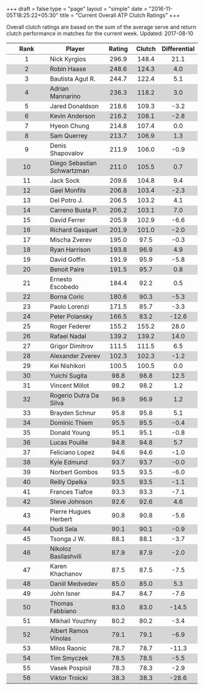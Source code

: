 +++
draft = false
type = "page" 
layout = "simple"
date = "2016-11-05T18:25:22+05:30"
title = "Current Overall ATP Clutch Ratings"
+++


Overall clutch ratings are based on the sum of the average serve and return clutch performance in matches for the current week. Updated: 2017-08-10


<table class='gmisc_table' style='border-collapse: collapse; margin-top: 1em; margin-bottom: 1em;' >
<thead>
<tr>
<th style='border-bottom: 1px solid grey; border-top: 2px solid grey; text-align: center;'>Rank</th>
<th style='border-bottom: 1px solid grey; border-top: 2px solid grey; text-align: center;'>Player</th>
<th style='border-bottom: 1px solid grey; border-top: 2px solid grey; text-align: center;'>Rating</th>
<th style='border-bottom: 1px solid grey; border-top: 2px solid grey; text-align: center;'>Clutch</th>
<th style='border-bottom: 1px solid grey; border-top: 2px solid grey; text-align: center;'>Differential</th>
</tr>
</thead>
<tbody>
<tr>
<td style='width:40%; text-align: center;'>1</td>
<td style='width:40%; text-align: left;'>Nick Kyrgios</td>
<td style='width:40%; text-align: center;'>296.9</td>
<td style='width:40%; text-align: center;'>148.4</td>
<td style='width:40%; text-align: center;'>21.1</td>
</tr>
<tr style='background-color: #d6d6d6;'>
<td style='width:40%; background-color: #d6d6d6; text-align: center;'>2</td>
<td style='width:40%; background-color: #d6d6d6; text-align: left;'>Robin Haase</td>
<td style='width:40%; background-color: #d6d6d6; text-align: center;'>248.6</td>
<td style='width:40%; background-color: #d6d6d6; text-align: center;'>124.3</td>
<td style='width:40%; background-color: #d6d6d6; text-align: center;'>4.0</td>
</tr>
<tr>
<td style='width:40%; text-align: center;'>3</td>
<td style='width:40%; text-align: left;'>Bautista Agut R.</td>
<td style='width:40%; text-align: center;'>244.7</td>
<td style='width:40%; text-align: center;'>122.4</td>
<td style='width:40%; text-align: center;'>5.1</td>
</tr>
<tr style='background-color: #d6d6d6;'>
<td style='width:40%; background-color: #d6d6d6; text-align: center;'>4</td>
<td style='width:40%; background-color: #d6d6d6; text-align: left;'>Adrian Mannarino</td>
<td style='width:40%; background-color: #d6d6d6; text-align: center;'>236.3</td>
<td style='width:40%; background-color: #d6d6d6; text-align: center;'>118.2</td>
<td style='width:40%; background-color: #d6d6d6; text-align: center;'>3.0</td>
</tr>
<tr>
<td style='width:40%; text-align: center;'>5</td>
<td style='width:40%; text-align: left;'>Jared Donaldson</td>
<td style='width:40%; text-align: center;'>218.6</td>
<td style='width:40%; text-align: center;'>109.3</td>
<td style='width:40%; text-align: center;'>-3.2</td>
</tr>
<tr style='background-color: #d6d6d6;'>
<td style='width:40%; background-color: #d6d6d6; text-align: center;'>6</td>
<td style='width:40%; background-color: #d6d6d6; text-align: left;'>Kevin Anderson</td>
<td style='width:40%; background-color: #d6d6d6; text-align: center;'>216.2</td>
<td style='width:40%; background-color: #d6d6d6; text-align: center;'>108.1</td>
<td style='width:40%; background-color: #d6d6d6; text-align: center;'>-2.8</td>
</tr>
<tr>
<td style='width:40%; text-align: center;'>7</td>
<td style='width:40%; text-align: left;'>Hyeon Chung</td>
<td style='width:40%; text-align: center;'>214.8</td>
<td style='width:40%; text-align: center;'>107.4</td>
<td style='width:40%; text-align: center;'>0.0</td>
</tr>
<tr style='background-color: #d6d6d6;'>
<td style='width:40%; background-color: #d6d6d6; text-align: center;'>8</td>
<td style='width:40%; background-color: #d6d6d6; text-align: left;'>Sam Querrey</td>
<td style='width:40%; background-color: #d6d6d6; text-align: center;'>213.7</td>
<td style='width:40%; background-color: #d6d6d6; text-align: center;'>106.9</td>
<td style='width:40%; background-color: #d6d6d6; text-align: center;'>1.3</td>
</tr>
<tr>
<td style='width:40%; text-align: center;'>9</td>
<td style='width:40%; text-align: left;'>Denis Shapovalov</td>
<td style='width:40%; text-align: center;'>211.9</td>
<td style='width:40%; text-align: center;'>106.0</td>
<td style='width:40%; text-align: center;'>-0.9</td>
</tr>
<tr style='background-color: #d6d6d6;'>
<td style='width:40%; background-color: #d6d6d6; text-align: center;'>10</td>
<td style='width:40%; background-color: #d6d6d6; text-align: left;'>Diego Sebastian Schwartzman</td>
<td style='width:40%; background-color: #d6d6d6; text-align: center;'>211.0</td>
<td style='width:40%; background-color: #d6d6d6; text-align: center;'>105.5</td>
<td style='width:40%; background-color: #d6d6d6; text-align: center;'>0.7</td>
</tr>
<tr>
<td style='width:40%; text-align: center;'>11</td>
<td style='width:40%; text-align: left;'>Jack Sock</td>
<td style='width:40%; text-align: center;'>209.6</td>
<td style='width:40%; text-align: center;'>104.8</td>
<td style='width:40%; text-align: center;'>9.4</td>
</tr>
<tr style='background-color: #d6d6d6;'>
<td style='width:40%; background-color: #d6d6d6; text-align: center;'>12</td>
<td style='width:40%; background-color: #d6d6d6; text-align: left;'>Gael Monfils</td>
<td style='width:40%; background-color: #d6d6d6; text-align: center;'>206.8</td>
<td style='width:40%; background-color: #d6d6d6; text-align: center;'>103.4</td>
<td style='width:40%; background-color: #d6d6d6; text-align: center;'>-2.3</td>
</tr>
<tr>
<td style='width:40%; text-align: center;'>13</td>
<td style='width:40%; text-align: left;'>Del Potro J.</td>
<td style='width:40%; text-align: center;'>206.5</td>
<td style='width:40%; text-align: center;'>103.2</td>
<td style='width:40%; text-align: center;'>4.1</td>
</tr>
<tr style='background-color: #d6d6d6;'>
<td style='width:40%; background-color: #d6d6d6; text-align: center;'>14</td>
<td style='width:40%; background-color: #d6d6d6; text-align: left;'>Carreno Busta P.</td>
<td style='width:40%; background-color: #d6d6d6; text-align: center;'>206.2</td>
<td style='width:40%; background-color: #d6d6d6; text-align: center;'>103.1</td>
<td style='width:40%; background-color: #d6d6d6; text-align: center;'>7.0</td>
</tr>
<tr>
<td style='width:40%; text-align: center;'>15</td>
<td style='width:40%; text-align: left;'>David Ferrer</td>
<td style='width:40%; text-align: center;'>205.9</td>
<td style='width:40%; text-align: center;'>102.9</td>
<td style='width:40%; text-align: center;'>-6.6</td>
</tr>
<tr style='background-color: #d6d6d6;'>
<td style='width:40%; background-color: #d6d6d6; text-align: center;'>16</td>
<td style='width:40%; background-color: #d6d6d6; text-align: left;'>Richard Gasquet</td>
<td style='width:40%; background-color: #d6d6d6; text-align: center;'>201.9</td>
<td style='width:40%; background-color: #d6d6d6; text-align: center;'>101.0</td>
<td style='width:40%; background-color: #d6d6d6; text-align: center;'>-2.0</td>
</tr>
<tr>
<td style='width:40%; text-align: center;'>17</td>
<td style='width:40%; text-align: left;'>Mischa Zverev</td>
<td style='width:40%; text-align: center;'>195.0</td>
<td style='width:40%; text-align: center;'>97.5</td>
<td style='width:40%; text-align: center;'>-0.3</td>
</tr>
<tr style='background-color: #d6d6d6;'>
<td style='width:40%; background-color: #d6d6d6; text-align: center;'>18</td>
<td style='width:40%; background-color: #d6d6d6; text-align: left;'>Ryan Harrison</td>
<td style='width:40%; background-color: #d6d6d6; text-align: center;'>193.8</td>
<td style='width:40%; background-color: #d6d6d6; text-align: center;'>96.9</td>
<td style='width:40%; background-color: #d6d6d6; text-align: center;'>4.9</td>
</tr>
<tr>
<td style='width:40%; text-align: center;'>19</td>
<td style='width:40%; text-align: left;'>David Goffin</td>
<td style='width:40%; text-align: center;'>191.9</td>
<td style='width:40%; text-align: center;'>95.9</td>
<td style='width:40%; text-align: center;'>-5.8</td>
</tr>
<tr style='background-color: #d6d6d6;'>
<td style='width:40%; background-color: #d6d6d6; text-align: center;'>20</td>
<td style='width:40%; background-color: #d6d6d6; text-align: left;'>Benoit Paire</td>
<td style='width:40%; background-color: #d6d6d6; text-align: center;'>191.5</td>
<td style='width:40%; background-color: #d6d6d6; text-align: center;'>95.7</td>
<td style='width:40%; background-color: #d6d6d6; text-align: center;'>0.8</td>
</tr>
<tr>
<td style='width:40%; text-align: center;'>21</td>
<td style='width:40%; text-align: left;'>Ernesto Escobedo</td>
<td style='width:40%; text-align: center;'>184.4</td>
<td style='width:40%; text-align: center;'>92.2</td>
<td style='width:40%; text-align: center;'>0.5</td>
</tr>
<tr style='background-color: #d6d6d6;'>
<td style='width:40%; background-color: #d6d6d6; text-align: center;'>22</td>
<td style='width:40%; background-color: #d6d6d6; text-align: left;'>Borna Coric</td>
<td style='width:40%; background-color: #d6d6d6; text-align: center;'>180.6</td>
<td style='width:40%; background-color: #d6d6d6; text-align: center;'>90.3</td>
<td style='width:40%; background-color: #d6d6d6; text-align: center;'>-5.3</td>
</tr>
<tr>
<td style='width:40%; text-align: center;'>23</td>
<td style='width:40%; text-align: left;'>Paolo Lorenzi</td>
<td style='width:40%; text-align: center;'>171.5</td>
<td style='width:40%; text-align: center;'>85.7</td>
<td style='width:40%; text-align: center;'>-3.3</td>
</tr>
<tr style='background-color: #d6d6d6;'>
<td style='width:40%; background-color: #d6d6d6; text-align: center;'>24</td>
<td style='width:40%; background-color: #d6d6d6; text-align: left;'>Peter Polansky</td>
<td style='width:40%; background-color: #d6d6d6; text-align: center;'>166.5</td>
<td style='width:40%; background-color: #d6d6d6; text-align: center;'>83.2</td>
<td style='width:40%; background-color: #d6d6d6; text-align: center;'>-12.6</td>
</tr>
<tr>
<td style='width:40%; text-align: center;'>25</td>
<td style='width:40%; text-align: left;'>Roger Federer</td>
<td style='width:40%; text-align: center;'>155.2</td>
<td style='width:40%; text-align: center;'>155.2</td>
<td style='width:40%; text-align: center;'>28.0</td>
</tr>
<tr style='background-color: #d6d6d6;'>
<td style='width:40%; background-color: #d6d6d6; text-align: center;'>26</td>
<td style='width:40%; background-color: #d6d6d6; text-align: left;'>Rafael Nadal</td>
<td style='width:40%; background-color: #d6d6d6; text-align: center;'>139.2</td>
<td style='width:40%; background-color: #d6d6d6; text-align: center;'>139.2</td>
<td style='width:40%; background-color: #d6d6d6; text-align: center;'>14.0</td>
</tr>
<tr>
<td style='width:40%; text-align: center;'>27</td>
<td style='width:40%; text-align: left;'>Grigor Dimitrov</td>
<td style='width:40%; text-align: center;'>111.5</td>
<td style='width:40%; text-align: center;'>111.5</td>
<td style='width:40%; text-align: center;'>6.5</td>
</tr>
<tr style='background-color: #d6d6d6;'>
<td style='width:40%; background-color: #d6d6d6; text-align: center;'>28</td>
<td style='width:40%; background-color: #d6d6d6; text-align: left;'>Alexander Zverev</td>
<td style='width:40%; background-color: #d6d6d6; text-align: center;'>102.3</td>
<td style='width:40%; background-color: #d6d6d6; text-align: center;'>102.3</td>
<td style='width:40%; background-color: #d6d6d6; text-align: center;'>-1.2</td>
</tr>
<tr>
<td style='width:40%; text-align: center;'>29</td>
<td style='width:40%; text-align: left;'>Kei Nishikori</td>
<td style='width:40%; text-align: center;'>100.5</td>
<td style='width:40%; text-align: center;'>100.5</td>
<td style='width:40%; text-align: center;'>0.0</td>
</tr>
<tr style='background-color: #d6d6d6;'>
<td style='width:40%; background-color: #d6d6d6; text-align: center;'>30</td>
<td style='width:40%; background-color: #d6d6d6; text-align: left;'>Yuichi Sugita</td>
<td style='width:40%; background-color: #d6d6d6; text-align: center;'>98.8</td>
<td style='width:40%; background-color: #d6d6d6; text-align: center;'>98.8</td>
<td style='width:40%; background-color: #d6d6d6; text-align: center;'>12.5</td>
</tr>
<tr>
<td style='width:40%; text-align: center;'>31</td>
<td style='width:40%; text-align: left;'>Vincent Millot</td>
<td style='width:40%; text-align: center;'>98.2</td>
<td style='width:40%; text-align: center;'>98.2</td>
<td style='width:40%; text-align: center;'>1.2</td>
</tr>
<tr style='background-color: #d6d6d6;'>
<td style='width:40%; background-color: #d6d6d6; text-align: center;'>32</td>
<td style='width:40%; background-color: #d6d6d6; text-align: left;'>Rogerio Dutra Da Silva</td>
<td style='width:40%; background-color: #d6d6d6; text-align: center;'>96.9</td>
<td style='width:40%; background-color: #d6d6d6; text-align: center;'>96.9</td>
<td style='width:40%; background-color: #d6d6d6; text-align: center;'>1.2</td>
</tr>
<tr>
<td style='width:40%; text-align: center;'>33</td>
<td style='width:40%; text-align: left;'>Brayden Schnur</td>
<td style='width:40%; text-align: center;'>95.8</td>
<td style='width:40%; text-align: center;'>95.8</td>
<td style='width:40%; text-align: center;'>5.1</td>
</tr>
<tr style='background-color: #d6d6d6;'>
<td style='width:40%; background-color: #d6d6d6; text-align: center;'>34</td>
<td style='width:40%; background-color: #d6d6d6; text-align: left;'>Dominic Thiem</td>
<td style='width:40%; background-color: #d6d6d6; text-align: center;'>95.5</td>
<td style='width:40%; background-color: #d6d6d6; text-align: center;'>95.5</td>
<td style='width:40%; background-color: #d6d6d6; text-align: center;'>-0.4</td>
</tr>
<tr>
<td style='width:40%; text-align: center;'>35</td>
<td style='width:40%; text-align: left;'>Donald Young</td>
<td style='width:40%; text-align: center;'>95.1</td>
<td style='width:40%; text-align: center;'>95.1</td>
<td style='width:40%; text-align: center;'>-0.8</td>
</tr>
<tr style='background-color: #d6d6d6;'>
<td style='width:40%; background-color: #d6d6d6; text-align: center;'>36</td>
<td style='width:40%; background-color: #d6d6d6; text-align: left;'>Lucas Pouille</td>
<td style='width:40%; background-color: #d6d6d6; text-align: center;'>94.8</td>
<td style='width:40%; background-color: #d6d6d6; text-align: center;'>94.8</td>
<td style='width:40%; background-color: #d6d6d6; text-align: center;'>5.7</td>
</tr>
<tr>
<td style='width:40%; text-align: center;'>37</td>
<td style='width:40%; text-align: left;'>Feliciano Lopez</td>
<td style='width:40%; text-align: center;'>94.6</td>
<td style='width:40%; text-align: center;'>94.6</td>
<td style='width:40%; text-align: center;'>-1.0</td>
</tr>
<tr style='background-color: #d6d6d6;'>
<td style='width:40%; background-color: #d6d6d6; text-align: center;'>38</td>
<td style='width:40%; background-color: #d6d6d6; text-align: left;'>Kyle Edmund</td>
<td style='width:40%; background-color: #d6d6d6; text-align: center;'>93.7</td>
<td style='width:40%; background-color: #d6d6d6; text-align: center;'>93.7</td>
<td style='width:40%; background-color: #d6d6d6; text-align: center;'>-0.0</td>
</tr>
<tr>
<td style='width:40%; text-align: center;'>39</td>
<td style='width:40%; text-align: left;'>Norbert Gombos</td>
<td style='width:40%; text-align: center;'>93.5</td>
<td style='width:40%; text-align: center;'>93.5</td>
<td style='width:40%; text-align: center;'>-6.0</td>
</tr>
<tr style='background-color: #d6d6d6;'>
<td style='width:40%; background-color: #d6d6d6; text-align: center;'>40</td>
<td style='width:40%; background-color: #d6d6d6; text-align: left;'>Reilly Opelka</td>
<td style='width:40%; background-color: #d6d6d6; text-align: center;'>93.5</td>
<td style='width:40%; background-color: #d6d6d6; text-align: center;'>93.5</td>
<td style='width:40%; background-color: #d6d6d6; text-align: center;'>-1.1</td>
</tr>
<tr>
<td style='width:40%; text-align: center;'>41</td>
<td style='width:40%; text-align: left;'>Frances Tiafoe</td>
<td style='width:40%; text-align: center;'>93.3</td>
<td style='width:40%; text-align: center;'>93.3</td>
<td style='width:40%; text-align: center;'>-7.1</td>
</tr>
<tr style='background-color: #d6d6d6;'>
<td style='width:40%; background-color: #d6d6d6; text-align: center;'>42</td>
<td style='width:40%; background-color: #d6d6d6; text-align: left;'>Steve Johnson</td>
<td style='width:40%; background-color: #d6d6d6; text-align: center;'>92.6</td>
<td style='width:40%; background-color: #d6d6d6; text-align: center;'>92.6</td>
<td style='width:40%; background-color: #d6d6d6; text-align: center;'>4.6</td>
</tr>
<tr>
<td style='width:40%; text-align: center;'>43</td>
<td style='width:40%; text-align: left;'>Pierre Hugues Herbert</td>
<td style='width:40%; text-align: center;'>90.8</td>
<td style='width:40%; text-align: center;'>90.8</td>
<td style='width:40%; text-align: center;'>-5.6</td>
</tr>
<tr style='background-color: #d6d6d6;'>
<td style='width:40%; background-color: #d6d6d6; text-align: center;'>44</td>
<td style='width:40%; background-color: #d6d6d6; text-align: left;'>Dudi Sela</td>
<td style='width:40%; background-color: #d6d6d6; text-align: center;'>90.1</td>
<td style='width:40%; background-color: #d6d6d6; text-align: center;'>90.1</td>
<td style='width:40%; background-color: #d6d6d6; text-align: center;'>-0.9</td>
</tr>
<tr>
<td style='width:40%; text-align: center;'>45</td>
<td style='width:40%; text-align: left;'>Tsonga J W.</td>
<td style='width:40%; text-align: center;'>88.1</td>
<td style='width:40%; text-align: center;'>88.1</td>
<td style='width:40%; text-align: center;'>-3.7</td>
</tr>
<tr style='background-color: #d6d6d6;'>
<td style='width:40%; background-color: #d6d6d6; text-align: center;'>46</td>
<td style='width:40%; background-color: #d6d6d6; text-align: left;'>Nikoloz Basilashvili</td>
<td style='width:40%; background-color: #d6d6d6; text-align: center;'>87.9</td>
<td style='width:40%; background-color: #d6d6d6; text-align: center;'>87.9</td>
<td style='width:40%; background-color: #d6d6d6; text-align: center;'>-2.0</td>
</tr>
<tr>
<td style='width:40%; text-align: center;'>47</td>
<td style='width:40%; text-align: left;'>Karen Khachanov</td>
<td style='width:40%; text-align: center;'>87.5</td>
<td style='width:40%; text-align: center;'>87.5</td>
<td style='width:40%; text-align: center;'>-7.5</td>
</tr>
<tr style='background-color: #d6d6d6;'>
<td style='width:40%; background-color: #d6d6d6; text-align: center;'>48</td>
<td style='width:40%; background-color: #d6d6d6; text-align: left;'>Daniil Medvedev</td>
<td style='width:40%; background-color: #d6d6d6; text-align: center;'>85.0</td>
<td style='width:40%; background-color: #d6d6d6; text-align: center;'>85.0</td>
<td style='width:40%; background-color: #d6d6d6; text-align: center;'>5.3</td>
</tr>
<tr>
<td style='width:40%; text-align: center;'>49</td>
<td style='width:40%; text-align: left;'>John Isner</td>
<td style='width:40%; text-align: center;'>84.7</td>
<td style='width:40%; text-align: center;'>84.7</td>
<td style='width:40%; text-align: center;'>-7.6</td>
</tr>
<tr style='background-color: #d6d6d6;'>
<td style='width:40%; background-color: #d6d6d6; text-align: center;'>50</td>
<td style='width:40%; background-color: #d6d6d6; text-align: left;'>Thomas Fabbiano</td>
<td style='width:40%; background-color: #d6d6d6; text-align: center;'>83.0</td>
<td style='width:40%; background-color: #d6d6d6; text-align: center;'>83.0</td>
<td style='width:40%; background-color: #d6d6d6; text-align: center;'>-14.5</td>
</tr>
<tr>
<td style='width:40%; text-align: center;'>51</td>
<td style='width:40%; text-align: left;'>Mikhail Youzhny</td>
<td style='width:40%; text-align: center;'>80.2</td>
<td style='width:40%; text-align: center;'>80.2</td>
<td style='width:40%; text-align: center;'>-3.4</td>
</tr>
<tr style='background-color: #d6d6d6;'>
<td style='width:40%; background-color: #d6d6d6; text-align: center;'>52</td>
<td style='width:40%; background-color: #d6d6d6; text-align: left;'>Albert Ramos Vinolas</td>
<td style='width:40%; background-color: #d6d6d6; text-align: center;'>79.1</td>
<td style='width:40%; background-color: #d6d6d6; text-align: center;'>79.1</td>
<td style='width:40%; background-color: #d6d6d6; text-align: center;'>-6.9</td>
</tr>
<tr>
<td style='width:40%; text-align: center;'>53</td>
<td style='width:40%; text-align: left;'>Milos Raonic</td>
<td style='width:40%; text-align: center;'>78.7</td>
<td style='width:40%; text-align: center;'>78.7</td>
<td style='width:40%; text-align: center;'>-11.3</td>
</tr>
<tr style='background-color: #d6d6d6;'>
<td style='width:40%; background-color: #d6d6d6; text-align: center;'>54</td>
<td style='width:40%; background-color: #d6d6d6; text-align: left;'>Tim Smyczek</td>
<td style='width:40%; background-color: #d6d6d6; text-align: center;'>78.5</td>
<td style='width:40%; background-color: #d6d6d6; text-align: center;'>78.5</td>
<td style='width:40%; background-color: #d6d6d6; text-align: center;'>-5.5</td>
</tr>
<tr>
<td style='width:40%; text-align: center;'>55</td>
<td style='width:40%; text-align: left;'>Vasek Pospisil</td>
<td style='width:40%; text-align: center;'>78.3</td>
<td style='width:40%; text-align: center;'>78.3</td>
<td style='width:40%; text-align: center;'>-2.9</td>
</tr>
<tr style='background-color: #d6d6d6;'>
<td style='width:40%; background-color: #d6d6d6; border-bottom: 2px solid grey; text-align: center;'>56</td>
<td style='width:40%; background-color: #d6d6d6; border-bottom: 2px solid grey; text-align: left;'>Viktor Troicki</td>
<td style='width:40%; background-color: #d6d6d6; border-bottom: 2px solid grey; text-align: center;'>38.3</td>
<td style='width:40%; background-color: #d6d6d6; border-bottom: 2px solid grey; text-align: center;'>38.3</td>
<td style='width:40%; background-color: #d6d6d6; border-bottom: 2px solid grey; text-align: center;'>-28.6</td>
</tr>
</tbody>
</table>

